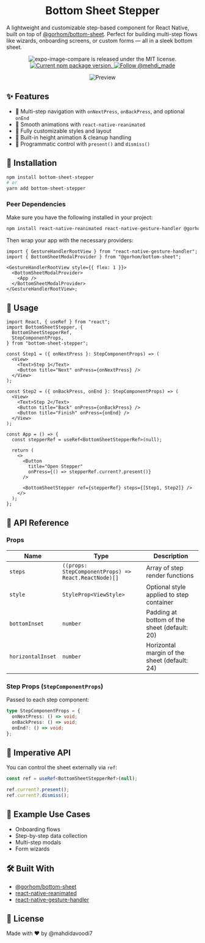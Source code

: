 <h1 align="center">
	Bottom Sheet Stepper
</h1>

A lightweight and customizable step-based component for React Native, built on top of [@gorhom/bottom-sheet](https://github.com/gorhom/react-native-bottom-sheet). Perfect for building multi-step flows like wizards, onboarding screens, or custom forms — all in a sleek bottom sheet.

<p align="center">
  <img src="https://img.shields.io/badge/license-MIT-blue.svg" alt="expo-image-compare is released under the MIT license." />
  <a href="https://www.npmjs.org/package/bottom-sheet-stepper">
    <img src="https://img.shields.io/npm/v/bottom-sheet-stepper" alt="Current npm package version." />
  </a>
  <a href="https://twitter.com/intent/follow?screen_name=mehdi_made">
    <img src="https://img.shields.io/twitter/follow/mehdi_made.svg?label=Follow%20@mehdi_made" alt="Follow @mehdi_made" />
  </a>
</p>

<p align="center">
  <img src="https://github.com/mahdidavoodi7/bottom-sheet-stepper/blob/main/preview.gif?raw=true" alt="Preview" />
</p>

## ✨ Features

- 🎯 Multi-step navigation with `onNextPress`, `onBackPress`, and optional `onEnd`
- 📱 Smooth animations with `react-native-reanimated`
- 🧩 Fully customizable styles and layout
- 🧠 Built-in height animation & cleanup handling
- 🔁 Programmatic control with `present()` and `dismiss()`

## 🚀 Installation

```bash
npm install bottom-sheet-stepper
# or
yarn add bottom-sheet-stepper
```

### Peer Dependencies

Make sure you have the following installed in your project:

```bash
npm install react-native-reanimated react-native-gesture-handler @gorhom/bottom-sheet
```

Then wrap your app with the necessary providers:

```tsx
import { GestureHandlerRootView } from "react-native-gesture-handler";
import { BottomSheetModalProvider } from "@gorhom/bottom-sheet";

<GestureHandlerRootView style={{ flex: 1 }}>
  <BottomSheetModalProvider>
    <App />
  </BottomSheetModalProvider>
</GestureHandlerRootView>;
```

## 🧱 Usage

```tsx
import React, { useRef } from "react";
import BottomSheetStepper, {
  BottomSheetStepperRef,
  StepComponentProps,
} from "bottom-sheet-stepper";

const Step1 = ({ onNextPress }: StepComponentProps) => (
  <View>
    <Text>Step 1</Text>
    <Button title="Next" onPress={onNextPress} />
  </View>
);

const Step2 = ({ onBackPress, onEnd }: StepComponentProps) => (
  <View>
    <Text>Step 2</Text>
    <Button title="Back" onPress={onBackPress} />
    <Button title="Finish" onPress={onEnd} />
  </View>
);

const App = () => {
  const stepperRef = useRef<BottomSheetStepperRef>(null);

  return (
    <>
      <Button
        title="Open Stepper"
        onPress={() => stepperRef.current?.present()}
      />

      <BottomSheetStepper ref={stepperRef} steps={[Step1, Step2]} />
    </>
  );
};
```

## 📘 API Reference

### Props

| Name              | Type                                                 | Description                                  |
| ----------------- | ---------------------------------------------------- | -------------------------------------------- |
| `steps`           | `((props: StepComponentProps) => React.ReactNode)[]` | Array of step render functions               |
| `style`           | `StyleProp<ViewStyle>`                               | Optional style applied to step container     |
| `bottomInset`     | `number`                                             | Padding at bottom of the sheet (default: 20) |
| `horizontalInset` | `number`                                             | Horizontal margin of the sheet (default: 24) |

### Step Props (`StepComponentProps`)

Passed to each step component:

```ts
type StepComponentProps = {
  onNextPress: () => void;
  onBackPress: () => void;
  onEnd?: () => void;
};
```

## 🔧 Imperative API

You can control the sheet externally via `ref`:

```ts
const ref = useRef<BottomSheetStepperRef>(null);

ref.current?.present();
ref.current?.dismiss();
```

## 🧪 Example Use Cases

- Onboarding flows
- Step-by-step data collection
- Multi-step modals
- Form wizards

## 🛠 Built With

- [@gorhom/bottom-sheet](https://github.com/gorhom/react-native-bottom-sheet)
- [react-native-reanimated](https://docs.swmansion.com/react-native-reanimated/)
- [react-native-gesture-handler](https://docs.swmansion.com/react-native-gesture-handler/)

## 📄 License

Made with ❤️ by @mahdidavoodi7
